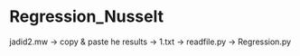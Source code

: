 # Regression_Nusselt

jadid2.mw -> copy & paste he results -> 1.txt -> readfile.py -> Regression.py
